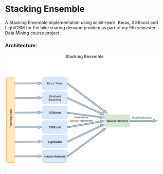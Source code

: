 # Stacking Ensemble
A Stacking Ensemble implementation using scikit-learn, Keras, XGBoost and LightGBM for the bike sharing demand problem as part of my 9th semester Data Mining course project.

### Architecture:
<img src="./stacking.png">
.
